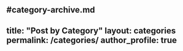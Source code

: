 #category-archive.md
---
title: "Post by Category"
layout: categories
permalink: /categories/
author_profile: true
---
